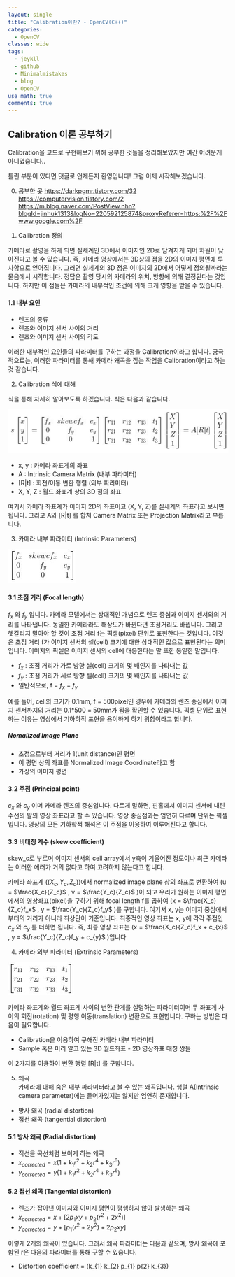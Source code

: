 ```yaml
---
layout: single
title: "Calibration이란? - OpenCV(C++)"
categories:
  - OpenCV
classes: wide
tags:
  - jeykll
  - github
  - Minimalmistakes
  - blog
  - OpenCV
use_math: true
comments: true
---
```


## Calibration 이론 공부하기  

Calibration을 코드로 구현해보기 위해 공부한 것들을 정리해보았지만 여간 어려운게 아니었습니다..  

틀린 부분이 있다면 댓글로 언제든지 환영입니다! 그럼 이제 시작해보겠습니다.  

0. 공부한 곳
<https://darkpgmr.tistory.com/32>
<https://computervision.tistory.com/2>
<https://m.blog.naver.com/PostView.nhn?blogId=jinhuk1313&logNo=220592125874&proxyReferer=https:%2F%2Fwww.google.com%2F>


1. Calibration 정의  

카메라로 촬영을 하게 되면 실세계인 3D에서 이미지인 2D로 담겨지게 되어 차원이 낮아진다고 볼 수 있습니다. 즉, 카메라 영상에서는 3D상의 점을 2D의 이미지 평면에 투사함으로 얻어집니다. 그러면 실세계의 3D 점은 이미지의 2D에서 어떻게 정의될까라는 물음에서 시작합니다. 정답은 촬영 당시의 카메라의 위치, 방향에 의해 결정된다는 것입니다. 하지만 이 점들은 카메라의 내부적인 조건에 의해 크게 영향을 받을 수 있습니다.  

#### 1.1 내부 요인  

+ 렌즈의 종류  
+ 렌즈와 이미지 센서 사이의 거리  
+ 렌즈와 이미지 센서 사이의 각도  


이러한 내부적인 요인들의 파라미터를 구하는 과정을 Calibration이라고 합니다. 궁극적으로는, 이러한 파라미터를 통해 카메라 왜곡을 잡는 작업을 Calibration이라고 하는 것 같습니다.  

2. Calibration 식에 대해  

식을 통해 자세히 알아보도록 하겠습니다. 식은 다음과 같습니다.  

![Calibration equation](/img/Calibration.JPG)

+ x, y : 카메라 좌표계의 좌표  
+ A : Intrinsic Camera Matrix (내부 파라미터)  
+ [R\|t] : 회전/이동 변환 행렬 (외부 파라미터)  
+ X, Y, Z : 월드 좌표계 상의 3D 점의 좌표  

여기서 카메라 좌표계가 이미지 2D의 좌표이고 (X, Y, Z)를 실세계의 좌표라고 보시면 됩니다. 그리고 A와 [R\|t] 를 합쳐 Camera Matrix 또는 Projection Matrix라고 부릅니다.

3. 카메라 내부 파라미터 (Intrinsic Parameters)  

![Intrinsic parameter](/img/IntrinsicParameter.jpg)

#### 3.1 초점 거리 (Focal length)  
$f_{x}$ 와 $f_{y}$ 입니다. 카메라 모델에서는 상대적인 개념으로 렌즈 중심과 이미지 센서와의 거리를 나타냅니다. 동일한 카메라라도 해상도가 바뀐다면 초점거리도 바뀝니다. 그리고 헷갈리지 말아야 할 것이 초점 거리 f는 픽셀(pixel) 단위로 표현한다는 것입니다. 이것은 초점 거리 f가 이미지 센서의 셀(cell) 크기에 대한 상대적인 값으로 표현된다는 의미입니다. 이미지의 픽셀은 이미지 센서의 cell에 대응한다는 말 또한 동일한 말입니다.

+ $f_{x}$ : 초점 거리가 가로 방향 셀(cell) 크기의 몇 배인지를 나타내는 값
+ $f_{y}$ : 초점 거리가 세로 방향 셀(cell) 크기의 몇 배인지를 나타내는 값
+ 일반적으로, f = $f_{x}$ = $f_{y}$  

예를 들어, cell의 크기가 0.1mm, f = 500pixel인 경우에 카메라의 렌즈 중심에서 이미지 센서까지의 거리는 0.1*500 = 50mm가 됨을 확인할 수 있습니다. 픽셀 단위로 표현하는 이유는 영상에서 기하하적 표현을 용이하게 하기 위함이라고 합니다.

##### Nomalized Image Plane  
 + 초점으로부터 거리가 1(unit distance)인 평면  
 + 이 평면 상의 좌표를 Normalized Image Coordinate라고 함  
 + 가상의 이미지 평면  

#### 3.2 주점 (Principal point)  
$c_{x}$ 와 $c_{y}$ 이며 카메라 렌즈의 중심입니다. 다르게 말하면, 핀홀에서 이미지 센서에 내린 수선의 발의 영상 좌표라고 할 수 있습니다. 영상 중심점과는 엄연히 다르며 단위는 픽셀입니다. 영상의 모든 기하학적 해석은 이 주점을 이용하여 이루어진다고 합니다.  

#### 3.3 비대칭 계수 (skew coefficient)
skew_c로 부르며 이미지 센서의 cell array에서 y축이 기울어진 정도이나 최근 카메라는 이러한 에러가 거의 없다고 하여 고려하지 않는다고 합니다.

카메라 좌표계 ($(X_{c}, Y_{c}, Z_{c})$)에서 normalized image plane 상의 좌표로 변환하여 (u = $\frac{X_c}{Z_c}$ , v = $\frac{Y_c}{Z_c}$ )이 되고 우리가 원하는 이미지 평면에서의 영상좌표(pixel)을 구하기 위해 focal length f를 곱하여 (x =  $\frac{X_c}{Z_c}f_x$ , y = $\frac{Y_c}{Z_c}f_y$ )를 구합니다. 여기서 x, y는 이미지 중심에서부터의 거리가 아니라 좌상단이 기준입니다. 최종적인 영상 좌표는 x, y에 각각 주점인 $c_{x}$ 와 $c_{y}$ 를 더하면 됩니다. 즉, 최종 영상 좌표는 (x =  $\frac{X_c}{Z_c}f_x + c_{x}$ , y = $\frac{Y_c}{Z_c}f_y + c_{y}$ )입니다.


4. 카메라 외부 파라미터 (Extrinsic Parameters)  

![Extrinsic parameter](/img/ExtrinsicParameter.jpg)   

카메라 좌표계와 월드 좌표계 사이의 변환 관계를 설명하는 파라미터이며 두 좌표계 사이의 회전(rotation) 및 평행 이동(translation) 변환으로 표현합니다. 구하는 방법은 다음이 필요합니다.  

+ Calibration을 이용하여 구해진 카메라 내부 파라미터
+ Sample 혹은 미리 알고 있는 3D 월드좌표 - 2D 영상좌표 매칭 쌍들

이 2가지를 이용하여 변환 행렬 [R\|t] 를 구합니다.

5. 왜곡  
카메라에 대해 숨은 내부 파라미터라고 볼 수 있는 왜곡입니다. 행렬 A(Intrinsic camera parameter)에는 들어가있지는 않지만 엄연히 존재합니다.  

+ 방사 왜곡 (radial distortion)  
+ 접선 왜곡 (tangential distortion)  


#### 5.1 방사 왜곡 (Radial distortion)  
+ 직선을 곡선처럼 보이게 하는 왜곡  
+ $x_{corrected} = x(1 + k_{1}r^{2} + k_{2}r^{4} + k_{3}r^{6})$  
+ $y_{corrected} = y(1 + k_{1}r^{2} + k_{2}r^{4} + k_{3}r^{6})$  

#### 5.2 접선 왜곡 (Tangential distortion)  
+ 렌즈가 잡아낸 이미지와 이미지 평면이 평행하지 않아 발생하는 왜곡  
+ $x_{corrected} = x + [2p_{1}xy + p_{2}(r^{2} + 2x^{2})]$  
+ $y_{corrected} = y + [p_{1}(r^{2} + 2y^{2}) + 2p_{2}xy]$  

이렇게 2개의 왜곡이 있습니다. 그래서 왜곡 파라미터는 다음과 같으며, 방사 왜곡에 포함된 r은 다음의 파라미터를 통해 구할 수 있습니다.  
+ Distortion coefficient = (k_{1} k_{2} p_{1} p{2} k_{3})  
